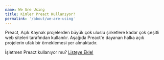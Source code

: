 ```yaml
---
name: We Are Using
title: Kimler Preact Kullanıyor?
permalink: '/about/we-are-using'
---
```


Preact, Açık Kaynak projelerden büyük çok uluslu şirketlere kadar çok çeşitli web siteleri tarafından kullanılır.
Aşağıda Preact'e dayanan halka açık projelerin ufak bir örneklemesi yer almaktadır.

İşletmen Preact kullanıyor mu? [Listeye Ekle!](https://github.com/preactjs/preact-www/blob/master/src/components/we-are-using/index.js)

<div class="breaker">
  <we-are-using></we-are-using>
</div>
